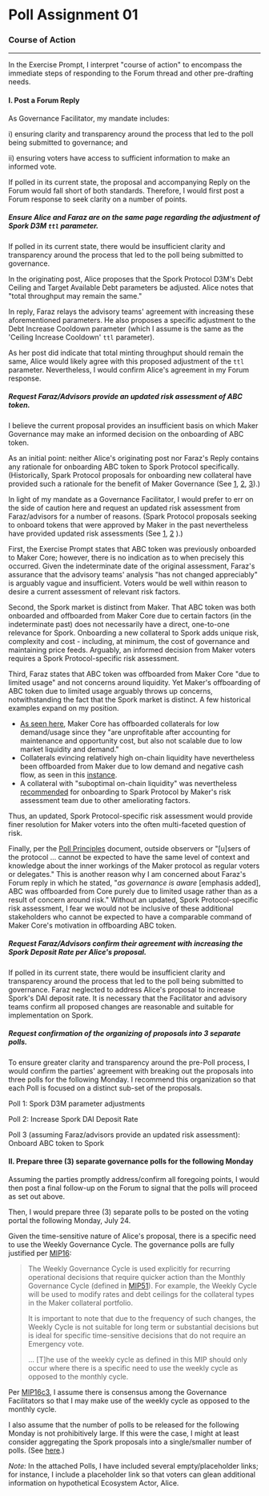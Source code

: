 # Poll Assignment 01

### Course of Action

---

In the Exercise Prompt, I interpret "course of action" to encompass the immediate steps of responding to the Forum thread and other pre-drafting needs. 

#### I. Post a Forum Reply

As Governance Facilitator, my mandate includes: 

i) ensuring clarity and transparency around the process that led to the poll being submitted to governance; and

ii) ensuring voters have access to sufficient information to make an informed vote. 

If polled in its current state, the proposal and accompanying Reply on the Forum would fall short of both standards. Therefore, I would first post a Forum response to seek clarity on a number of points. 

##### Ensure Alice and Faraz are on the same page regarding the adjustment of Spork D3M `ttl` parameter.

If polled in its current state, there would be insufficient clarity and transparency around the process that led to the poll being submitted to governance. 

In the originating post, Alice proposes that the Spork Protocol D3M's Debt Ceiling and Target Available Debt parameters be adjusted. Alice notes that "total throughput may remain the same." 

In reply, Faraz relays the advisory teams' agreement with increasing these aforementioned parameters. He also proposes a specific adjustment to the Debt Increase Cooldown parameter (which I assume is the same as the 'Ceiling Increase Cooldown' `ttl` parameter).

As her post did indicate that total minting throughput should remain the same, Alice would likely agree with this proposed adjustment of the `ttl` parameter. Nevertheless, I would confirm Alice's agreement in my Forum response. 

##### Request Faraz/Advisors provide an updated risk assessment of ABC token.

I believe the current proposal provides an insufficient basis on which Maker Governance may make an informed decision on the onboarding of ABC token. 

As an initial point: neither Alice's originating post nor Faraz's Reply contains any rationale for onboarding ABC token to Spork Protocol specifically. (Historically, Spark Protocol proposals for onboarding new collateral have provided such a rationale for the benefit of Maker Governance (See [1](http://forum.makerdao.com/t/onboarding-of-gno-to-spark/20831?u=le_bateleur), [2](http://forum.makerdao.com/t/onboarding-of-gno-to-spark/20831/9?u=le_bateleur), [3](http://forum.makerdao.com/t/2023-05-24-spark-protocol-updates/20958/2?u=le_bateleur)).) 

In light of my mandate as a Governance Facilitator, I would prefer to err on the side of caution here and request an updated risk assessment from Faraz/advisors for a number of reasons. (Spark Protocol proposals seeking to onboard tokens that were approved by Maker in the past nevertheless have provided updated risk assessments (See [1](http://forum.makerdao.com/t/onboarding-of-gno-to-spark/20831/9?u=le_bateleur), [2](http://forum.makerdao.com/t/2023-05-24-spark-protocol-updates/20958/2?u=le_bateleur) ).) 

First, the Exercise Prompt states that ABC token was previously onboarded to Maker Core; however, there is no indication as to when precisely this occurred. Given the indeterminate date of the original assessment, Faraz's assurance that the advisory teams' analysis "has not changed appreciably" is arguably vague and insufficient. Voters would be well within reason to desire a current assessment of relevant risk factors.

Second, the Spork market is distinct from Maker. That ABC token was both onboarded and offboarded from Maker Core due to certain factors (in the indeterminate past) does not necessarily have a direct, one-to-one relevance for Spork. Onboarding a new collateral to Spork adds unique risk, complexity and cost - including, at minimum, the cost of governance and maintaining price feeds. Arguably, an informed decision from Maker voters requires a Spork Protocol-specific risk assessment.

Third, Faraz states that ABC token was offboarded from Maker Core "due to limited usage" and not concerns around liquidity. Yet Maker's offboarding of ABC token due to limited usage arguably throws up concerns, notwithstanding the fact that the Spork market is distinct. A few historical examples expand on my position.

- [As seen here](http://forum.makerdao.com/t/why-does-makerdao-offboard-collateral-that-doesnt-meet-its-net-surplus-requirement/20790/4?u=le_bateleur), Maker Core has offboarded collaterals for low demand/usage since they "are unprofitable after accounting for maintenance and opportunity cost, but also not scalable due to low market liquidity and demand." 
- Collaterals evincing relatively high on-chain liquidity have nevertheless been offboarded from Maker due to low demand and negative cash flow, as seen in this [instance](https://forum.makerdao.com/t/signal-request-offboard-uni-univ2daieth-univ2wbtceth-univ2unieth-and-univ2wbtcdai/15160). 
- A collateral with "suboptimal on-chain liquidity" was nevertheless [recommended](http://forum.makerdao.com/t/onboarding-of-gno-to-spark/20831/9?u=le_bateleur) for onboarding to Spark Protocol by Maker's risk assessment team due to other ameliorating factors. 

Thus, an updated, Spork Protocol-specific risk assessment would provide finer resolution for Maker voters into the often multi-faceted question of risk. 

Finally, per the [Poll Principles](https://github.com/makerdao/community/blob/master/processes/poll-principles.md) document, outside observers or "[u]sers of the protocol ... cannot be expected to have the same level of context and knowledge about the inner workings of the Maker protocol as regular voters or delegates." This is another reason why I am concerned about Faraz's Forum reply in which he stated, "*as governance is aware* [emphasis added], ABC was offboarded from Core purely due to limited usage rather than as a result of concern around risk." Without an updated, Spork Protocol-specific risk assessment, I fear we would not be inclusive of these additional stakeholders who cannot be expected to have a comparable command of Maker Core's motivation in offboarding ABC token.  

##### Request Faraz/Advisors confirm their agreement with increasing the Spork Deposit Rate per Alice's proposal.

If polled in its current state, there would be insufficient clarity and transparency around the process that led to the poll being submitted to governance. Faraz neglected to address Alice's proposal to increase Spork's DAI deposit rate. It is necessary that the Facilitator and advisory teams confirm all proposed changes are reasonable and suitable for implementation on Spork. 

##### Request confirmation of the organizing of proposals into 3 separate polls. 

To ensure greater clarity and transparency around the pre-Poll process, I would confirm the parties' agreement with breaking out the proposals into three polls for the following Monday. I recommend this organization so that each Poll is focused on a distinct sub-set of the proposals.

Poll 1: Spork D3M parameter adjustments

Poll 2: Increase Spork DAI Deposit Rate

Poll 3 (assuming Faraz/advisors provide an updated risk assessment): Onboard ABC token to Spork

#### II. Prepare three (3) separate governance polls for the following Monday

Assuming the parties promptly address/confirm all foregoing points, I would then post a final follow-up on the Forum to signal that the polls will proceed as set out above. 

Then, I would prepare three (3) separate polls to be posted on the voting portal the following Monday, July 24. 

Given the time-sensitive nature of Alice's proposal, there is a specific need to use the Weekly Governance Cycle. The governance polls are fully justified per [MIP16](https://mips.makerdao.com/mips/details/MIP16#component-summary):

> The Weekly Governance Cycle is used explicitly for recurring operational decisions that require quicker action than the Monthly Governance Cycle (defined in [MIP51](https://mips.makerdao.com/mips/details/MIP51)). For example, the Weekly Cycle will be used to modify rates and debt ceilings for the collateral types in the Maker collateral portfolio.
>
> It is important to note that due to the frequency of such changes, the Weekly Cycle is not suitable for long term or substantial decisions but is ideal for specific time-sensitive decisions that do not require an Emergency vote.
>
> ... [T]he use of the weekly cycle as defined in this MIP should only occur where there is a specific need to use the weekly cycle as opposed to the monthly cycle.

Per [MIP16c3](https://mips.makerdao.com/mips/details/MIP16#MIP16c3), I assume there is consensus among the Governance Facilitators so that I may make use of the weekly cycle as opposed to the monthly cycle. 

I also assume that the number of polls to be released for the following Monday is not prohibitively large. If this were the case, I might at least consider aggregating the Spork proposals into a single/smaller number of polls. (See [here](http://forum.makerdao.com/t/iam-dc-parameters-2-lrc-a-bat-a-bal-a-mana-a-zrx-a-knc-a-renbtc-a/6431/2?u=le_bateleur).) 

*Note:* In the attached Polls, I have included several empty/placeholder links; for instance, I include a placeholder link so that voters can glean additional information on hypothetical Ecosystem Actor, Alice. 